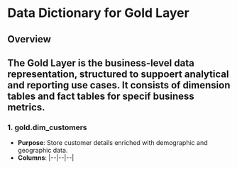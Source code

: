 # Data Dictionary for Gold Layer
## Overview

The Gold Layer is the business-level data representation, structured to suppoert analytical and reporting use cases. It consists of **dimension tables** and **fact tables** for specif business metrics.
---
### 1. gold.dim_customers
- **Purpose**: Store customer details enriched with demographic and geographic data.
- **Columns**:
|--|--|--|
